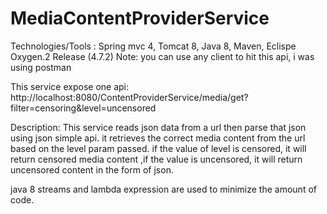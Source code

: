 # MediaContentProviderService

Technologies/Tools : Spring mvc 4, Tomcat 8, Java 8, Maven, Eclispe Oxygen.2 Release (4.7.2)
Note: you can use any client to hit this api, i was using postman

This service expose one api:
http://localhost:8080/ContentProviderService/media/get?filter=censoring&level=uncensored

Description: This service reads json data from a url then parse that json using json simple api. it retrieves the correct media content from the url based on the level param passed.
if the value of level is censored, it will return censored media content ,if the value is uncensored, it will return uncensored content in the form of json.

java 8 streams and lambda expression are used to minimize the amount of code.
